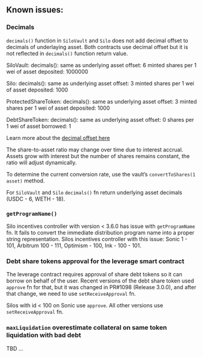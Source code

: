 ## Known issues:

### Decimals

`decimals()` function in `SiloVault` and `Silo` does not add decimal offset to decimals of underlaying asset. Both contracts use decimal offset but it is not reflected in `decimals()` function return value.

SiloVault:
  decimals(): same as underlying asset
  offset: 6
  minted shares per 1 wei of asset deposited: 1000000

Silo:
  decimals(): same as underlying asset
  offset: 3
  minted shares per 1 wei of asset deposited: 1000

ProtectedShareToken:
  decimals(): same as underlying asset
  offset: 3
  minted shares per 1 wei of asset deposited: 1000

DebtShareToken:
  decimals(): same as underlying asset
  offset: 0
  shares per 1 wei of asset borrowed: 1

Learn more about the [decimal offset here](https://github.com/OpenZeppelin/openzeppelin-contracts/blob/a7d38c7a3321e3832ca84f7ba1125dff9a91361e/contracts/token/ERC20/extensions/ERC4626.sol#L31)

The share-to-asset ratio may change over time due to interest accrual. Assets grow with interest but the number 
of shares remains constant, the ratio will adjust dynamically.

To determine the current conversion rate, use the vault’s `convertToShares(1 asset)` method.

For `SiloVault` and `Silo` `decimals()` fn return underlying asset decimals (USDC - 6, WETH - 18).

### `getProgramName()`

Silo incentives controller with version < 3.6.0 has issue with `getProgramName` fn. It fails to convert the immediate 
distribution program name into a proper string representation.
Silos incentives controller with this issue: Sonic 1 - 101, Arbitrum 100 - 111, Optimism - 100, Ink - 100 - 101.

### Debt share tokens approval for the leverage smart contract

The leverage contract requires approval of share debt tokens so it can borrow on behalf of the user. Recent versions of the debt share token used `approve` fn for that, but it was changed in PR#1098 (Release 3.0.0), and after that change, we need to use `setReceiveApproval` fn.

Silos with id < 100 on Sonic use `approve`. All other versions use `setReceiveApproval` fn.

### `maxLiquidation` overestimate collateral on same token liquidation with bad debt

TBD ...
